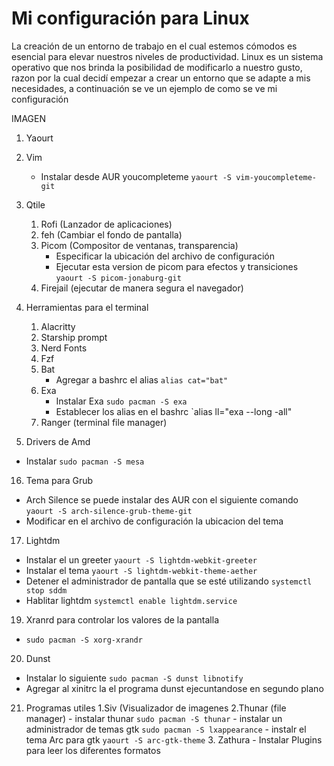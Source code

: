 # Mi configuración para Linux
La creación de un entorno de trabajo en el cual estemos cómodos es esencial para elevar nuestros niveles de productividad. Linux es un sistema operativo que nos brinda la posibilidad de modificarlo a nuestro gusto, razon por la cual decidí empezar a crear un entorno que se adapte a mis necesidades, a continuación se ve un ejemplo de como se ve mi configuración

IMAGEN

1. Yaourt
2. Vim
   - Instalar desde AUR youcompleteme `yaourt -S vim-youcompleteme-git`
3. Qtile
    1. Rofi (Lanzador de aplicaciones)
    2. feh (Cambiar el fondo de pantalla)
    3. Picom (Compositor de ventanas, transparencia)
       - Especificar la ubicación del archivo de configuración
       - Ejecutar esta version de picom para efectos y transiciones `yaourt -S picom-jonaburg-git`
    4. Firejail (ejecutar de manera segura el navegador)

4. Herramientas para el terminal
    1. Alacritty
    2. Starship prompt
    3. Nerd Fonts
    5. Fzf
    6. Bat
       - Agregar a bashrc el alias `alias cat="bat"`
    7. Exa
       - Instalar Exa `sudo pacman -S exa`
       - Establecer los alias en el bashrc `alias ll="exa --long -all"
    8. Ranger (terminal file manager)   
15. Drivers de Amd
   - Instalar `sudo pacman -S mesa`
16. Tema para Grub
   - Arch Silence se puede instalar des AUR con el siguiente comando `yaourt -S arch-silence-grub-theme-git`
   - Modificar en el archivo de configuración la ubicacion del tema
17. Lightdm
   - Instalar el un greeter `yaourt -S lightdm-webkit-greeter`
   - Instalar el tema `yaourt -S lightdm-webkit-theme-aether`
   - Detener el administrador de pantalla que se esté utilizando `systemctl stop sddm`
   - Hablitar lightdm `systemctl enable lightdm.service`
19. Xranrd para controlar los valores de la pantalla
   - `sudo pacman -S xorg-xrandr`
20. Dunst
   - Instalar lo siguiente `sudo pacman -S dunst libnotify`
   - Agregar al xinitrc la el programa dunst ejecuntandose en segundo plano
21. Programas utiles
    1.Siv (Visualizador de imagenes
    2.Thunar (file manager)
        - instalar thunar `sudo pacman -S thunar`
        - instalar un administrador de temas gtk `sudo pacman -S lxappearance`
        - instalr el tema Arc para gtk `yaourt -S arc-gtk-theme`
    3. Zathura
        - Instalar Plugins para leer los diferentes formatos 

